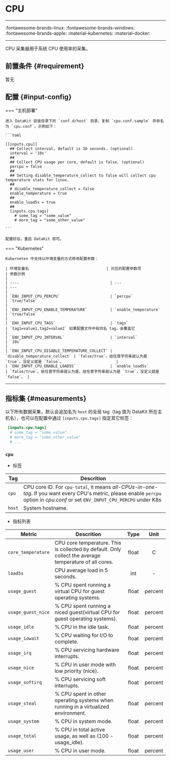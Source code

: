 
# CPU
---

:fontawesome-brands-linux: :fontawesome-brands-windows: :fontawesome-brands-apple: :material-kubernetes: :material-docker:

---

CPU 采集器用于系统 CPU 使用率的采集。

## 前置条件 {#requirement}

暂无

## 配置  {#input-config}

=== "主机部署"

    进入 DataKit 安装目录下的 `conf.d/host` 目录，复制 `cpu.conf.sample` 并命名为 `cpu.conf`。示例如下：

    ```toml
        
    [[inputs.cpu]]
      ## Collect interval, default is 10 seconds. (optional)
      interval = '10s'
      ##
      ## Collect CPU usage per core, default is false. (optional)
      percpu = false
      ##
      ## Setting disable_temperature_collect to false will collect cpu temperature stats for linux.
      ##
      # disable_temperature_collect = false
      enable_temperature = true
      ##
      enable_load5s = true
      ##
      [inputs.cpu.tags]
        # some_tag = "some_value"
        # more_tag = "some_other_value"
    
    ```

    配置好后，重启 DataKit 即可。

=== "Kubernetes"

    Kubernetes 中支持以环境变量的方式修改配置参数：

    | 环境变量名                                  | 对应的配置参数项              | 参数示例                                                                              |
    | :---                                        | ---                           | ---                                                                                   |
    | `ENV_INPUT_CPU_PERCPU`                      | `percpu`                      | `true/false`                                                                          |
    | `ENV_INPUT_CPU_ENABLE_TEMPERATURE`          | `enable_temperature`          | `true/false`                                                                          |
    | `ENV_INPUT_CPU_TAGS`                        | `tags`                        | `tag1=value1,tag2=value2` 如果配置文件中有同名 tag，会覆盖它                          |
    | `ENV_INPUT_CPU_INTERVAL`                    | `interval`                    | `10s`                                                                                 |
    | `ENV_INPUT_CPU_DISABLE_TEMPERATURE_COLLECT` | `disable_temperature_collect` | `false/true`。给任意字符串就认为是 `true`，没定义就是 `false`。                       |
    | `ENV_INPUT_CPU_ENABLE_LOAD5S`               | `enable_load5s`               | `false/true`。给任意字符串就认为是。给任意字符串就认为是 `true`，没定义就是 `false`。 |

---

## 指标集 {#measurements}

以下所有数据采集，默认会追加名为 `host` 的全局 tag（tag 值为 DataKit 所在主机名），也可以在配置中通过 `[inputs.cpu.tags]` 指定其它标签：

``` toml
 [inputs.cpu.tags]
  # some_tag = "some_value"
  # more_tag = "some_other_value"
  # ...
```



### `cpu`



-  标签


| Tag | Descrition |
|  ----  | --------|
|`cpu`|CPU core ID. For `cpu-total`, it means *all-CPUs-in-one-tag*. If you want every CPU's metric, please enable `percpu` option in *cpu.conf* or set `ENV_INPUT_CPU_PERCPU` under K8s|
|`host`|System hostname.|

- 指标列表


| Metric | Descrition | Type | Unit |
| ---- |---- | :---:    | :----: |
|`core_temperature`|CPU core temperature. This is collected by default. Only collect the average temperature of all cores.|float|C|
|`load5s`|CPU average load in 5 seconds.|int|-|
|`usage_guest`|% CPU spent running a virtual CPU for guest operating systems.|float|percent|
|`usage_guest_nice`|% CPU spent running a niced guest(virtual CPU for guest operating systems).|float|percent|
|`usage_idle`|% CPU in the idle task.|float|percent|
|`usage_iowait`|% CPU waiting for I/O to complete.|float|percent|
|`usage_irq`|% CPU servicing hardware interrupts.|float|percent|
|`usage_nice`|% CPU in user mode with low priority (nice).|float|percent|
|`usage_softirq`|% CPU servicing soft interrupts.|float|percent|
|`usage_steal`|% CPU spent in other operating systems when running in a virtualized environment.|float|percent|
|`usage_system`|% CPU in system mode.|float|percent|
|`usage_total`|% CPU in total active usage, as well as (100 - usage_idle).|float|percent|
|`usage_user`|% CPU in user mode.|float|percent|


